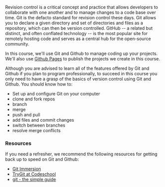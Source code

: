 [//]: <> (name: Git and Github Refresh)
[//]: <> (author: Benjamin White)
[//]: <> (type: challenge)
[//]: <> (time: 60)

Revision control is a critical concept and practice that allows developers to collaborate with one another and to manage changes to a code base over time. Git is the defacto standard for revision control these days. Git allows you to declare a given directory and set of directories and files as a repository, which can then be version controlled. GitHub -- a related but distinct, and often conflated technology -- is the most popular site for remotely hosting code and serves as a central hub for the open-source community. 

In this course, we'll use Git and Github to manage coding up your projects. We'll also use [Github Pages](https://pages.github.com/) to publish the projects we create in this course.

Although you are advised to learn all of the features offered by Git and Github if you plan to program professionally, to succeed in this course you only need to have a grasp of the basics of version control using Git and Github. You should know how to:

*   Set up and configure Git on your computer
*   clone and fork repos
*   branch
*   merge
*   push and pull
*   add files and commit changes
*   switch between branches
*   resolve merge conflicts

### Resources

If you need a refresher, we recommend the following resources for getting back up to speed on Git and Github:

*   [Git Immersion](http://gitimmersion.com/)
*   [TryGit at Codeschool](http://try.github.io/)
*   [git - the simple guide](http://rogerdudler.github.io/git-guide/)

